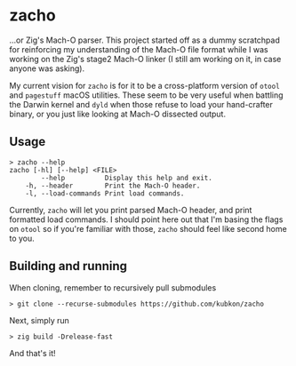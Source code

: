 # zacho

...or Zig's Mach-O parser. This project started off as a dummy scratchpad for reinforcing my
understanding of the Mach-O file format while I was working on the Zig's stage2 Mach-O linker
(I still am working on it, in case anyone was asking).

My current vision for `zacho` is for it to be a cross-platform version of `otool` and `pagestuff`
macOS utilities. These seem to be very useful when battling the Darwin kernel and `dyld` when those
refuse to load your hand-crafter binary, or you just like looking at Mach-O dissected output.

## Usage

```
> zacho --help
zacho [-hl] [--help] <FILE>
	    --help         	Display this help and exit.
	-h, --header       	Print the Mach-O header.
	-l, --load-commands	Print load commands.
```

Currently, `zacho` will let you print parsed Mach-O header, and print formatted load commands.
I should point here out that I'm basing the flags on `otool` so if you're familiar with those,
`zacho` should feel like second home to you.

## Building and running

When cloning, remember to recursively pull submodules

```
> git clone --recurse-submodules https://github.com/kubkon/zacho
```

Next, simply run

```zig
> zig build -Drelease-fast
```

And that's it!
